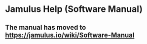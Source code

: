 Jamulus Help (Software Manual)
==============================

## The manual has moved to https://jamulus.io/wiki/Software-Manual 

